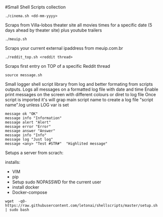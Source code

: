 #Small Shell Scripts collection

```
./cinema.sh <dd-mm-yyyy>
```

Scraps from Villa-lobos theater site all movies times for a specific date (5 days ahead by theater site) plus youtube trailers

```
./meuip.sh
``` 

Scraps your current external ipaddress from meuip.com.br

```
./reddit_top.sh <reddit thread>
```

Scraps first entry on TOP of a specific Reddit thread

```
source message.sh
```

Small logger shell script library from log and better formating from scripts outputs.
Logs all messages on a formatted log file with date and time
Enable print messages on the screen with different colours or diret to log file
Once script is imported it's will grap main script name to create a log file "script name".log unless LOG var is set

```
message ok "OK"
message info "Information"
message alert "Alert"
message error "Error"
message answer "Answer"
message info "Info"
message log "Just log"
message <any> "Test #STR#"  "Highlited message"
```

Setups a server from scrach:

installs:
  - VIM
  - pip
  - Setup sudo NOPASSWD for the current user
  - install docker
  - Docker-compose

```
wget  -qO- https://raw.githubusercontent.com/letonai/shellscripts/master/setup.sh | sudo bash
```

